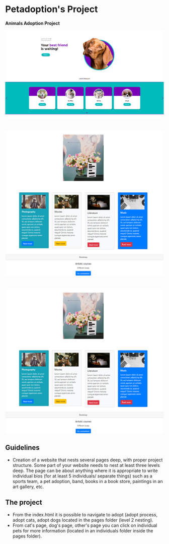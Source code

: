 # Petadoption's Project
<b> Animals Adoption Project </b>
<br>
<p align="center">
  <img src="https://github.com/glauciabierwagen/petadoption-project/blob/main/images/readmeimage1.png"  heigth="750"/>
</p>

#

<p align="center">
  <img src="https://github.com/glauciabierwagen/bootstrap/blob/main/images/readmeimage.png"  heigth="750"/>
</p>

#
<p align="center">
  <img src="https://github.com/glauciabierwagen/bootstrap/blob/main/images/readmeimage.png"  heigth="750"/>
</p>


## Guidelines 

- Creation of a website that nests several pages deep, with proper project structure. Some part of your website needs to nest at least three levels deep. The page can be about anything where it is appropriate to write individual bios (for at least 5 individuals/ separate things) such as a sports team, a pet adoption, band, books in a book store, paintings in an art gallery, etc.

## The project 
- From the index.html it is possible to navigate to adopt (adopt process, adopt cats, adopt dogs located in the pages folder (level 2 nesting). 
- From cat's page, dog's page, other's page you can click on individual pets for more information (located in an individuals folder inside the pages folder). 
